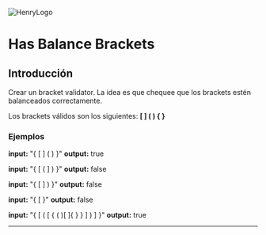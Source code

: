![HenryLogo](https://d31uz8lwfmyn8g.cloudfront.net/Assets/logo-henry-white-lg.png)

# Has Balance Brackets

## Introducción

Crear un bracket validator. La idea es que chequee que los brackets estén balanceados correctamente.

Los brackets válidos son los siguientes:  **[ ] ( ) { }**

### Ejemplos

**input:** "{ [ ] ( ) }"
**output:** true

**input:** "{ [ ( ] ) }"
**output:** false

**input:** "{ [ ] ) }"
**output:** false

**input:** "{ [ }"
**output:** false

**input:** "{ [ ( [ { ( )[ ]{ } } ] ) ] }"
**output:** true

---
